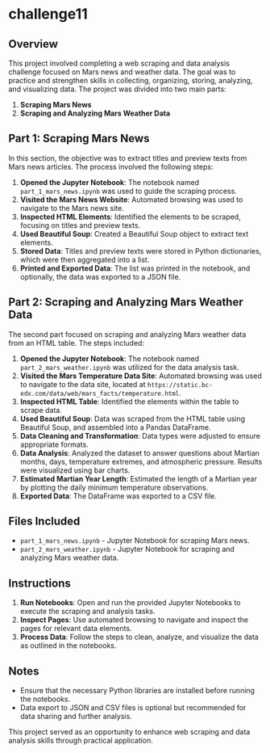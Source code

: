 # challenge11

## Overview

This project involved completing a web scraping and data analysis challenge focused on Mars news and weather data. The goal was to practice and strengthen skills in collecting, organizing, storing, analyzing, and visualizing data. The project was divided into two main parts:

1.  **Scraping Mars News**
2.  **Scraping and Analyzing Mars Weather Data**

## Part 1: Scraping Mars News

In this section, the objective was to extract titles and preview texts from Mars news articles. The process involved the following steps:

1.  **Opened the Jupyter Notebook**: The notebook named `part_1_mars_news.ipynb` was used to guide the scraping process.
2.  **Visited the Mars News Website**: Automated browsing was used to navigate to the Mars news site.
3.  **Inspected HTML Elements**: Identified the elements to be scraped, focusing on titles and preview texts.
4.  **Used Beautiful Soup**: Created a Beautiful Soup object to extract text elements.
5.  **Stored Data**: Titles and preview texts were stored in Python dictionaries, which were then aggregated into a list.
6.  **Printed and Exported Data**: The list was printed in the notebook, and optionally, the data was exported to a JSON file.

## Part 2: Scraping and Analyzing Mars Weather Data

The second part focused on scraping and analyzing Mars weather data from an HTML table. The steps included:

1.  **Opened the Jupyter Notebook**: The notebook named `part_2_mars_weather.ipynb` was utilized for the data analysis task.
2.  **Visited the Mars Temperature Data Site**: Automated browsing was used to navigate to the data site, located at `https://static.bc-edx.com/data/web/mars_facts/temperature.html`.
3.  **Inspected HTML Table**: Identified the elements within the table to scrape data.
4.  **Used Beautiful Soup**: Data was scraped from the HTML table using Beautiful Soup, and assembled into a Pandas DataFrame.
5.  **Data Cleaning and Transformation**: Data types were adjusted to ensure appropriate formats.
6.  **Data Analysis**: Analyzed the dataset to answer questions about Martian months, days, temperature extremes, and atmospheric pressure. Results were visualized using bar charts.
7.  **Estimated Martian Year Length**: Estimated the length of a Martian year by plotting the daily minimum temperature observations.
8.  **Exported Data**: The DataFrame was exported to a CSV file.

## Files Included

-   `part_1_mars_news.ipynb` - Jupyter Notebook for scraping Mars news.
-   `part_2_mars_weather.ipynb` - Jupyter Notebook for scraping and analyzing Mars weather data.

## Instructions

1.  **Run Notebooks**: Open and run the provided Jupyter Notebooks to execute the scraping and analysis tasks.
2.  **Inspect Pages**: Use automated browsing to navigate and inspect the pages for relevant data elements.
3.  **Process Data**: Follow the steps to clean, analyze, and visualize the data as outlined in the notebooks.

## Notes

-   Ensure that the necessary Python libraries are installed before running the notebooks.
-   Data export to JSON and CSV files is optional but recommended for data sharing and further analysis.

This project served as an opportunity to enhance web scraping and data analysis skills through practical application.
